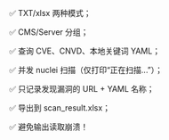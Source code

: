 ✅ TXT/xlsx 两种模式；

✅ CMS/Server 分组；

✅ 查询 CVE、CNVD、本地关键词 YAML；

✅ 并发 nuclei 扫描（仅打印“正在扫描...”）；

✅ 只记录发现漏洞的 URL + YAML 名称；

✅ 导出到 scan_result.xlsx；

✅ 避免输出读取崩溃！

